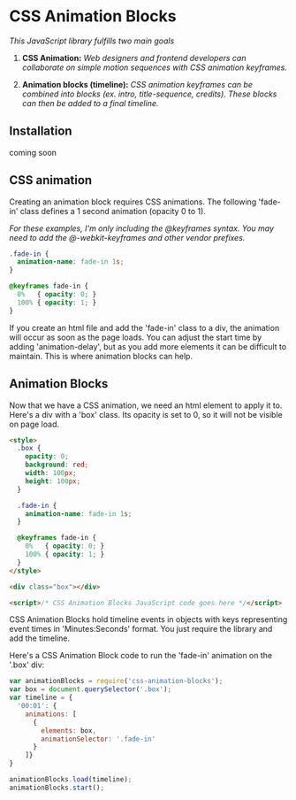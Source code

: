# CSS Animation Blocks
_This JavaScript library fulfills two main goals_

1. **CSS Animation:** _Web designers and frontend developers can collaborate on simple motion sequences with CSS animation keyframes._

2. **Animation blocks (timeline):** _CSS animation keyframes can be combined into blocks (ex. intro, title-sequence, credits). These blocks can then be added to a final timeline._

## Installation
coming soon

## CSS animation
Creating an animation block requires CSS animations. The following 'fade-in' class defines a 1 second animation (opacity 0 to 1).

_For these examples, I'm only including the @keyframes syntax. You may need to add the @-webkit-keyframes and other vendor prefixes._

```CSS
.fade-in {
  animation-name: fade-in 1s;
}

@keyframes fade-in {
  0%   { opacity: 0; }
  100% { opacity: 1; }    
}
```

If you create an html file and add the 'fade-in' class to a div, the animation will occur as soon as the page loads. You can adjust the start time by adding 'animation-delay', but as you add more elements it can be difficult to maintain. This is where animation blocks can help.

## Animation Blocks
Now that we have a CSS animation, we need an html element to apply it to. Here's a div with a 'box' class. Its opacity is set to 0, so it will not be visible on page load.

```html
<style>
  .box {
    opacity: 0;
    background: red;
    width: 100px;
    height: 100px;
  }

  .fade-in {
    animation-name: fade-in 1s;
  }

  @keyframes fade-in {
    0%   { opacity: 0; }
    100% { opacity: 1; }    
  }    
</style>

<div class="box"></div>

<script>/* CSS Animation Blocks JavaScript code goes here */</script>
```

CSS Animation Blocks hold timeline events in objects with keys representing event times in 'Minutes:Seconds' format. You just require the library and add the timeline.

Here's a CSS Animation Block code to run the 'fade-in' animation on the '.box' div:

```JavaScript
var animationBlocks = require('css-animation-blocks');
var box = document.querySelector('.box');
var timeline = {
  '00:01': {
    animations: [
      {
        elements: box,
        animationSelector: '.fade-in'
      }
    ]}
}

animationBlocks.load(timeline);
animationBlocks.start();
```
